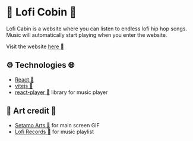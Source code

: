 # 🎵 Lofi Cobin 🎵

Lofi Cabin is a website where you can listen to endless lofi hip hop songs. Music will automatically start playing when you enter the website.

Visit the website [here 🔗](https://ray16g.github.io/lofi-cabin/)

## ⚙️ Technologies 🌐
- [React 🔗](https://react.dev/)
- [vitejs 🔗](https://vitejs.dev/)
- [react-player 🔗](https://setamo-arts.tumblr.com/post/617812801357053952) library for music player

## 🎵 Art credit 🎨
- [Setamo Arts 🔗](https://setamo-arts.tumblr.com/post/617812801357053952) for main screen GIF
- [Lofi Records 🔗](https://www.youtube.com/playlist?list=PLofht4PTcKYnaH8w5olJCI-wUVxuoMHqM) for music playlist
